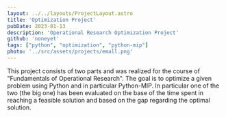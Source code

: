 ```yaml
---
layout: ../../layouts/ProjectLayout.astro
title: 'Optimization Project'
pubDate: 2023-01-13
description: 'Operational Research Optimization Project'
github: 'noneyet'
tags: ["python", "optimization", "python-mip"]
photo: '../src/assets/projects/emall.png'
---
```

This project consists of two parts and was realized for the course of "Fundamentals of Operational Research". The goal is to optimize a given problem using Python and in particular Python-MIP. In particular one of the two (the big one) has been evaluated on the base of the time spent in reaching a feasible solution and based on the gap regarding the optimal solution.